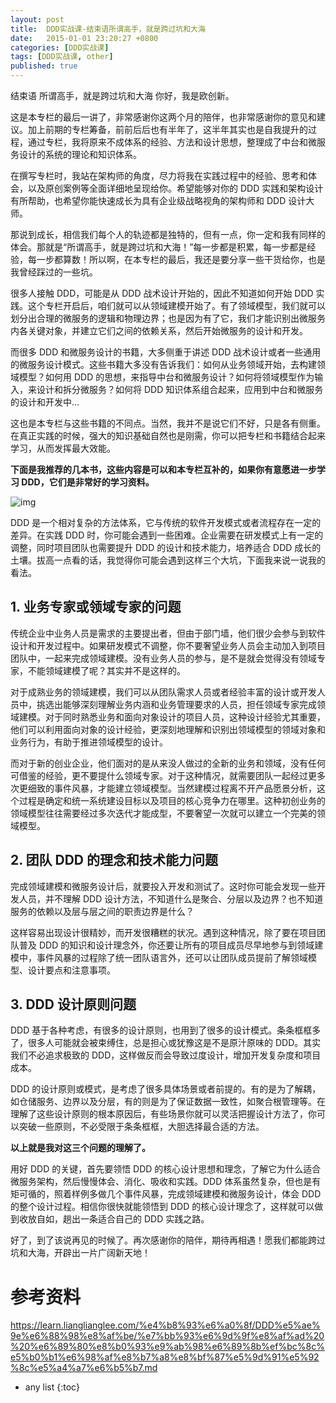 ```yaml
---
layout: post
title:  DDD实战课-结束语所谓高手，就是跨过坑和大海
date:   2015-01-01 23:20:27 +0800
categories: [DDD实战课]
tags: [DDD实战课, other]
published: true
---
```




结束语 所谓高手，就是跨过坑和大海
你好，我是欧创新。

这是本专栏的最后一讲了，非常感谢你这两个月的陪伴，也非常感谢你的意见和建议。加上前期的专栏筹备，前前后后也有半年了，这半年其实也是自我提升的过程，通过专栏，我将原来不成体系的经验、方法和设计思想，整理成了中台和微服务设计的系统的理论和知识体系。

在撰写专栏时，我站在架构师的角度，尽力将我在实践过程中的经验、思考和体会，以及原创案例等全面详细地呈现给你。希望能够对你的 DDD 实践和架构设计有所帮助，也希望你能快速成长为具有企业级战略视角的架构师和 DDD 设计大师。

那说到成长，相信我们每个人的轨迹都是独特的，但有一点，你一定和我有同样的体会。那就是“所谓高手，就是跨过坑和大海！”每一步都是积累，每一步都是经验，每一步都算数！所以啊，在本专栏的最后，我还是要分享一些干货给你，也是我曾经踩过的一些坑。

很多人接触 DDD，可能是从 DDD 战术设计开始的，因此不知道如何开始 DDD 实践。这个专栏开启后，咱们就可以从领域建模开始了。有了领域模型，我们就可以划分出合理的微服务的逻辑和物理边界；也是因为有了它，我们才能识别出微服务内各关键对象，并建立它们之间的依赖关系，然后开始微服务的设计和开发。

而很多 DDD 和微服务设计的书籍，大多侧重于讲述 DDD 战术设计或者一些通用的微服务设计模式。这些书籍大多没有告诉我们：如何从业务领域开始，去构建领域模型？如何用 DDD 的思想，来指导中台和微服务设计？如何将领域模型作为输入，来设计和拆分微服务？如何将 DDD 知识体系组合起来，应用到中台和微服务的设计和开发中…

这也是本专栏与这些书籍的不同点。当然，我并不是说它们不好，只是各有侧重。在真正实践的时候，强大的知识基础自然也是刚需，你可以把专栏和书籍结合起来学习，从而发挥最大效能。

**下面是我推荐的几本书，这些内容是可以和本专栏互补的，如果你有意愿进一步学习 DDD，它们是非常好的学习资料。**

![img](https://learn.lianglianglee.com/%e4%b8%93%e6%a0%8f/DDD%e5%ae%9e%e6%88%98%e8%af%be/assets/8a90eb7bb3a80baa917cef282b7ff042.jpg)

DDD 是一个相对复杂的方法体系，它与传统的软件开发模式或者流程存在一定的差异。在实践 DDD 时，你可能会遇到一些困难。企业需要在研发模式上有一定的调整，同时项目团队也需要提升 DDD 的设计和技术能力，培养适合 DDD 成长的土壤。拔高一点看的话，我觉得你可能会遇到这样三个大坑，下面我来说一说我的看法。

## 1. 业务专家或领域专家的问题

传统企业中业务人员是需求的主要提出者，但由于部门墙，他们很少会参与到软件设计和开发过程中。如果研发模式不调整，你不要奢望业务人员会主动加入到项目团队中，一起来完成领域建模。没有业务人员的参与，是不是就会觉得没有领域专家，不能领域建模了呢？其实并不是这样的。

对于成熟业务的领域建模，我们可以从团队需求人员或者经验丰富的设计或开发人员中，挑选出能够深刻理解业务内涵和业务管理要求的人员，担任领域专家完成领域建模。对于同时熟悉业务和面向对象设计的项目人员，这种设计经验尤其重要，他们可以利用面向对象的设计经验，更深刻地理解和识别出领域模型的领域对象和业务行为，有助于推进领域模型的设计。

而对于新的创业企业，他们面对的是从来没人做过的全新的业务和领域，没有任何可借鉴的经验，更不要提什么领域专家。对于这种情况，就需要团队一起经过更多次更细致的事件风暴，才能建立领域模型。当然建模过程离不开产品愿景分析，这个过程是确定和统一系统建设目标以及项目的核心竞争力在哪里。这种初创业务的领域模型往往需要经过多次迭代才能成型，不要奢望一次就可以建立一个完美的领域模型。

## 2. 团队 DDD 的理念和技术能力问题

完成领域建模和微服务设计后，就要投入开发和测试了。这时你可能会发现一些开发人员，并不理解 DDD 设计方法，不知道什么是聚合、分层以及边界？也不知道服务的依赖以及层与层之间的职责边界是什么？

这样容易出现设计很精妙，而开发很糟糕的状况。遇到这种情况，除了要在项目团队普及 DDD 的知识和设计理念外，你还要让所有的项目成员尽早地参与到领域建模中，事件风暴的过程除了统一团队语言外，还可以让团队成员提前了解领域模型、设计要点和注意事项。

## 3. DDD 设计原则问题

DDD 基于各种考虑，有很多的设计原则，也用到了很多的设计模式。条条框框多了，很多人可能就会被束缚住，总是担心或犹豫这是不是原汁原味的 DDD。其实我们不必追求极致的 DDD，这样做反而会导致过度设计，增加开发复杂度和项目成本。

DDD 的设计原则或模式，是考虑了很多具体场景或者前提的。有的是为了解耦，如仓储服务、边界以及分层，有的则是为了保证数据一致性，如聚合根管理等。在理解了这些设计原则的根本原因后，有些场景你就可以灵活把握设计方法了，你可以突破一些原则，不必受限于条条框框，大胆选择最合适的方法。

**以上就是我对这三个问题的理解了。**

用好 DDD 的关键，首先要领悟 DDD 的核心设计思想和理念，了解它为什么适合微服务架构，然后慢慢体会、消化、吸收和实践。DDD 体系虽然复杂，但也是有矩可循的，照着样例多做几个事件风暴，完成领域建模和微服务设计，体会 DDD 的整个设计过程。相信你很快就能领悟到 DDD 的核心设计理念了，这样就可以做到收放自如，趟出一条适合自己的 DDD 实践之路。

好了，到了该说再见的时候了。再次感谢你的陪伴，期待再相遇！愿我们都能跨过坑和大海，开辟出一片广阔新天地！




# 参考资料

https://learn.lianglianglee.com/%e4%b8%93%e6%a0%8f/DDD%e5%ae%9e%e6%88%98%e8%af%be/%e7%bb%93%e6%9d%9f%e8%af%ad%20%20%e6%89%80%e8%b0%93%e9%ab%98%e6%89%8b%ef%bc%8c%e5%b0%b1%e6%98%af%e8%b7%a8%e8%bf%87%e5%9d%91%e5%92%8c%e5%a4%a7%e6%b5%b7.md

* any list
{:toc}
